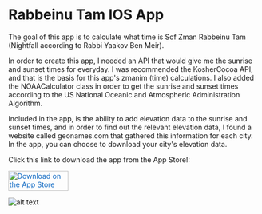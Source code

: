 # Rabbeinu Tam IOS App
The goal of this app is to calculate what time is Sof Zman Rabbeinu Tam (Nightfall according to Rabbi Yaakov Ben Meir).

In order to create this app, I needed an API that would give me the sunrise and sunset times for everyday. I was recommended the KosherCocoa API, and that is the basis for this app's zmanim (time) calculations. I also added the NOAACalculator class in order to get the sunrise and sunset times according to the US National Oceanic and Atmospheric Administration Algorithm.

Included in the app, is the ability to add elevation data to the sunrise and sunset times, and in order to find out the relevant elevation data, I found a website called geonames.com that gathered this information for each city. In the app, you can choose to download your city's elevation data.

Click this link to download the app from the App Store!:

<a href="https://apps.apple.com/us/app/rabbeinu-tam/id1671396401" style="color: #0a66c2; display: inline-block; text-decoration: none" target="_blank" class="aDarkMode">
          <img alt="Download on the App Store" src="https://ci6.googleusercontent.com/proxy/HrtBTHlFE3VpRkzLfRwnYbJjCLtCpmKOIV__qk9k9mj7e7PSZF2X0L7mzR63nCIfqbnUujbn-dhiq-LwYUqdcpSLg_ItRhdEQJ0wP438309hcA=s0-d-e1-ft#https://static.licdn.com/aero-v1/sc/h/76yzkd0h5kiv27lrd4yaenylk" style="
              outline: none;
              text-decoration: none;
              height: 40px;
              width: 120px;
              padding-right: 8px;
            " width="120" height="40" data-bit="iit"> </a>

![alt text](https://is2-ssl.mzstatic.com/image/thumb/PurpleSource126/v4/d9/0c/f5/d90cf580-364c-0f6a-30c4-61325baaa954/783c4485-db63-4c4c-ae6d-6ffa7a546fe5_Simulator_Screen_Shot_-_iPad_Pro__U002812.9-inch_U0029__U00286th_generation_U0029_-_2023-02-13_at_18.23.08.png/643x0w.webp)
